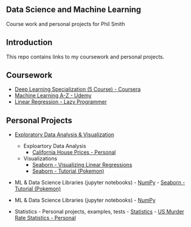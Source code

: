 ## Data Science and Machine Learning
Course work and personal projects for Phil Smith
##
## Introduction
This repo contains links to my coursework and personal projects. 
## Coursework 
  - [Deep Learning Specialization (5 Course) - Coursera](https://github.com/philtsmith570/deep-learning-coursera/blob/master/README.md)
  - [Machine Learning A-Z - Udemy](https://github.com/philtsmith570/Machine_Learning_A-Z/blob/master/README.md)
  - [Linear Regression - Lazy Programmer](https://github.com/philtsmith570/Linear-Regression-Lazy-Programmer/tree/master/Linear%20Regression%20LP)

## Personal Projects
  - [Exploratory Data Analysis & Visualization](https://github.com/philtsmith570/Exploratory-Data-Analysis_and_Visualizations/blob/master/README.md)
     - Exploartory Data Analysis
        - [California House Prices - Personal](https://github.com/philtsmith570/Exploratory-Data-Analysis_and_Visualizations/tree/master/EDA%20-%20CA%20Housing%20Prices/EDA-CA_Housing_Prices.py)
     - Visualizations
        - [Seaborn - Visualizing Linear Regressions](https://github.com/philtsmith570/Exploratory-Data-Analysis_and_Visualizations/tree/master/Seaborn%20-%20Visualizing%20Linear%20Regressions/seaborn-linear_reg.py)
        - [Seaborn - Tutorial (Pokemon)](https://github.com/philtsmith570/Exploratory-Data-Analysis_and_Visualizations/blob/master/Seaborn%20Tutorial/sns_tutorial1.py)
- ML & Data Science Libraries (jupyter notebooks)
        - [NumPy](https://github.com/philtsmith570/library-examples/blob/main/notebooks/libraries/NumPy.ipynb)
        - [Seaborn - Tutorial (Pokemon)](https://github.com/philtsmith570/Exploratory-Data-Analysis_and_Visualizations/blob/master/Seaborn%20Tutorial/sns_tutorial1.py)
- ML & Data Science Libraries (jupyter notebooks)
        - [NumPy](https://github.com/philtsmith570/library-examples/blob/main/notebooks/libraries/NumPy.ipynb)

- Statistics - Personal projects, examples, tests
      - [Statistics](https://github.com/philtsmith570/Statistics/blob/master/README.md)
        - [US Murder Rate Statistics - Personal](https://github.com/philtsmith570/Statistics/blob/master/States_Murder_Rate-Variability/StateMurderRate.py)

